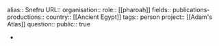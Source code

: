 alias:: Snefru
URL::
organisation::
role:: [[pharoah]] 
fields::
publications-productions:: 
country:: [[Ancient Egypt]] 
tags:: person
project:: [[Adam's Atlas]] 
question::
public:: true

-